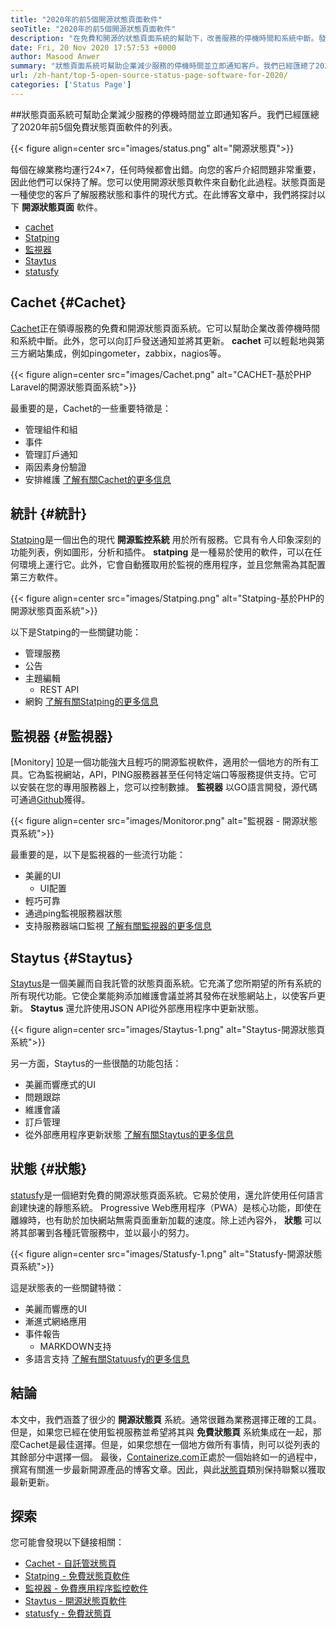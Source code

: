 ```yaml
---
title: "2020年的前5個開源狀態頁面軟件" 
seoTitle: "2020年的前5個開源狀態頁面軟件" 
description: "在免費和開源的狀態頁面系統的幫助下，改善服務的停機時間和系統中斷。發送通知以更新客戶。" 
date: Fri, 20 Nov 2020 17:57:53 +0000
author: Masood Anwer
summary: "狀態頁面系統可幫助企業減少服務的停機時間並立即通知客戶。我們已經匯總了2020年前5個免費狀態頁面軟件的列表。" 
url: /zh-hant/top-5-open-source-status-page-software-for-2020/
categories: ['Status Page']
---
```


##狀態頁面系統可幫助企業減少服務的停機時間並立即通知客戶。我們已經匯總了2020年前5個免費狀態頁面軟件的列表。

{{< figure align=center src="images/status.png" alt="開源狀態頁">}}

每個在線業務均運行24×7，任何時候都會出錯。向您的客戶介紹問題非常重要，因此他們可以保持了解。您可以使用開源狀態頁軟件來自動化此過程。狀態頁面是一種使您的客戶了解服務狀態和事件的現代方式。在此博客文章中，我們將探討以下  **開源狀態頁面**  軟件。
  * [cachet][1]
  * [Statping][2]
  * [監視器][3]
  * [Staytus][4]
  * [statusfy][5]

## Cachet {#Cachet}

[Cachet][6]正在領導服務的免費和開源狀態頁面系統。它可以幫助企業改善停機時間和系統中斷。此外，您可以向訂戶發送通知並將其更新。  **cachet**  可以輕鬆地與第三方網站集成，例如pingometer，zabbix，nagios等。

{{< figure align=center src="images/Cachet.png" alt="CACHET-基於PHP Laravel的開源狀態頁面系統">}}

最重要的是，Cachet的一些重要特徵是：
* 管理組件和組
* 事件
* 管理訂戶通知
* 兩因素身份驗證
* 安排維護
[了解有關Cachet的更多信息][7]

## 統計 {#統計}

[Statping][8]是一個出色的現代  **開源監控系統** 用於所有服務。它具有令人印象深刻的功能列表，例如圖形，分析和插件。 **statping**  是一種易於使用的軟件，可以在任何環境上運行它。此外，它會自動獲取用於監視的應用程序，並且您無需為其配置第三方軟件。

{{< figure align=center src="images/Statping.png" alt="Statping-基於PHP的開源狀態頁面系統">}}

以下是Statping的一些關鍵功能：
* 管理服務
* 公告
* 主題編輯
  * REST API
* 網鉤
[了解有關Statping的更多信息][9]

## 監視器 {#監視器}

[Monitory] ​​[10]是一個功能強大且輕巧的開源監視軟件，適用於一個地方的所有工具。它為監視網站，API，PING服務器甚至任何特定端口等服務提供支持。它可以安裝在您的專用服務器上，您可以控制數據。  **監視器**  以GO語言開發，源代碼可通過[Github][11]獲得。

{{< figure align=center src="images/Monitoror.png" alt="監視器 - 開源狀態頁系統">}}

最重要的是，以下是監視器的一些流行功能：
* 美麗的UI
  * UI配置
* 輕巧可靠
* 通過ping監視服務器狀態
* 支持服務器端口監視
[了解有關監視器的更多信息][12]

## Staytus {#Staytus}

[Staytus][13]是一個美麗而自我託管的狀態頁面系統。它充滿了您所期望的所有系統的所有現代功能。它使企業能夠添加維護會議並將其發佈在狀態網站上，以使客戶更新。  **Staytus**  還允許使用JSON API從外部應用程序中更新狀態。

{{< figure align=center src="images/Staytus-1.png" alt="Staytus-開源狀態頁系統">}}

另一方面，Staytus的一些很酷的功能包括：
* 美麗而響應式的UI
* 問題跟踪
* 維護會議
* 訂戶管理
* 從外部應用程序更新狀態
[了解有關Staytus的更多信息][14]

## 狀態 {#狀態}

[statusfy][15]是一個絕對免費的開源狀態頁面系統。它易於使用，還允許使用任何語言創建快速的靜態系統。 Progressive Web應用程序（PWA）是核心功能，即使在離線時，也有助於加快網站無需頁面重新加載的速度。除上述內容外，  **狀態**  可以將其部署到各種託管服務中，並以最小的努力。

{{< figure align=center src="images/Statusfy-1.png" alt="Statusfy-開源狀態頁系統">}}

這是狀態表的一些關鍵特徵：
* 美麗而響應的UI
* 漸進式網絡應用
* 事件報告
  * MARKDOWN支持
* 多語言支持
[了解有關Statuusfy的更多信息][16]

## 結論
本文中，我們涵蓋了很少的  **開源狀態頁** 系統。通常很難為業務選擇正確的工具。但是，如果您已經在使用監視服務並希望將其與 **免費狀態頁**  系統集成在一起，那麼Cachet是最佳選擇。但是，如果您想在一個地方做所有事情，則可以從列表的其餘部分中選擇一個。
最後，[Containerize.com][17]正處於一個始終如一的過程中，撰寫有關進一步最新開源產品的博客文章。因此，與此[狀態頁][18]類別保持聯繫以獲取最新更新。

## 探索
您可能會發現以下鏈接相關：
  * [Cachet  - 自託管狀態頁][7]
  * [Statping  - 免費狀態頁軟件][9]
  * [監視器 - 免費應用程序監控軟件][12]
  * [Staytus  - 開源狀態頁軟件][14]
  * [statusfy  - 免費狀態頁][16]



 [1]: #Cachet
 [2]: #Statping
 [3]: #Monitoror
 [4]: #Staytus
 [5]: #Statusfy
 [6]: https://cachethq.io/
 [7]: https://products.containerize.com/status/cachet
 [8]: https://statping.com
 [9]: https://products.containerize.com/status/statping
 [10]: https://monitoror.com
 [11]: https://github.com/monitoror/monitoror
 [12]: https://products.containerize.com/status/monitoror
 [13]: https://staytus.co
 [14]: https://products.containerize.com/status/staytus
 [15]: https://marquez.co/statusfy
 [16]: https://products.containerize.com/status/statusfy
 [17]: https://containerize.com
 [18]: https://blog.containerize.com/category/status-page/
